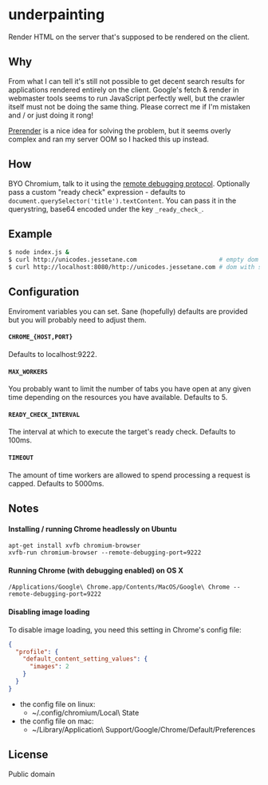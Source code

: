 # underpainting
Render HTML on the server that's supposed to be rendered on the client.

## Why
From what I can tell it's still not possible to get decent search results for applications rendered entirely on the client. Google's fetch & render in webmaster tools seems to run JavaScript perfectly well, but the crawler itself must not be doing the same thing. Please correct me if I'm mistaken and / or just doing it rong!

[Prerender](https://github.com/prerender/prerender) is a nice idea for solving the problem, but it seems overly complex and ran my server OOM so I hacked this up instead.

## How
BYO Chromium, talk to it using the [remote debugging protocol](https://developer.chrome.com/devtools/docs/debugger-protocol). Optionally pass a custom "ready check" expression - defaults to `document.querySelector('title').textContent`. You can pass it in the querystring, base64 encoded under the key `_ready_check_`.

## Example
```bash
$ node index.js &
$ curl http://unicodes.jessetane.com                       # empty dom
$ curl http://localhost:8080/http://unicodes.jessetane.com # dom with stuff
```

## Configuration
Enviroment variables you can set. Sane (hopefully) defaults are provided but you will probably need to adjust them.

#### `CHROME_{HOST,PORT}`
Defaults to localhost:9222.

#### `MAX_WORKERS`
You probably want to limit the number of tabs you have open at any given time depending on the resources you have available. Defaults to 5.

#### `READY_CHECK_INTERVAL`
The interval at which to execute the target's ready check. Defaults to 100ms.

#### `TIMEOUT`
The amount of time workers are allowed to spend processing a request is capped. Defaults to 5000ms.

## Notes

#### Installing / running Chrome headlessly on Ubuntu
``` shell
apt-get install xvfb chromium-browser
xvfb-run chromium-browser --remote-debugging-port=9222
```

#### Running Chrome (with debugging enabled) on OS X
``` shell
/Applications/Google\ Chrome.app/Contents/MacOS/Google\ Chrome --remote-debugging-port=9222
```

#### Disabling image loading
To disable image loading, you need this setting in Chrome's config file:
``` json
{
  "profile": {
    "default_content_setting_values": {
      "images": 2
    }
  }
}
```

* the config file on linux:
  * ~/.config/chromium/Local\ State
* the config file on mac:
  * ~/Library/Application\ Support/Google/Chrome/Default/Preferences

## License
Public domain
